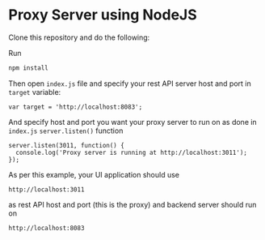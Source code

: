 # Proxy Server using NodeJS

Clone this repository and do the following: 

Run
```sh
npm install
```

Then open `index.js` file and specify your rest API server host and port in `target` variable: 

```
var target = 'http://localhost:8083';
```

And specify host and port you want your proxy server to run on as done in `index.js` `server.listen()` function

```
server.listen(3011, function() {
  console.log('Proxy server is running at http://localhost:3011');
});
```

As per this example, your UI application should use 
```
http://localhost:3011
```
as rest API host and port (this is the proxy) and backend server should run on 

```
http://localhost:8083
```



